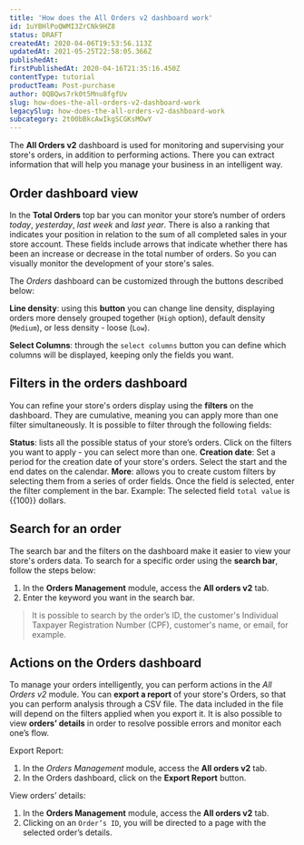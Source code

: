 ```yaml
---
title: 'How does the All Orders v2 dashboard work'
id: 1uYBHlPoQWMI3ZrCNk9HZ8
status: DRAFT
createdAt: 2020-04-06T19:53:56.113Z
updatedAt: 2021-05-25T22:58:05.366Z
publishedAt: 
firstPublishedAt: 2020-04-16T21:35:16.450Z
contentType: tutorial
productTeam: Post-purchase
author: 0QBQws7rk0t5Mnu8fgfUv
slug: how-does-the-all-orders-v2-dashboard-work
legacySlug: how-does-the-all-orders-v2-dashboard-work
subcategory: 2t00bBkcAwIkgSCGKsMOwY
---
```


The **All Orders v2** dashboard is used for monitoring and supervising your store's orders, in addition to performing actions. There you can extract information that will help you manage your business in an intelligent way.


## Order dashboard view

In the **Total Orders** top bar you can monitor your store’s number of orders *today*, *yesterday*, *last week* and *last year*. There is also a ranking that indicates your position in relation to the sum of all completed sales in your store account. These fields include arrows that indicate whether there has been an increase or decrease in the total number of orders. So you can visually monitor the development of your store's sales.

The *Orders* dashboard can be customized through the buttons described below:

**Line density**: using this **button** you can change line density, displaying orders more densely grouped together (`High` option), default density (`Medium`), or less density - loose (`Low`).

**Select Columns**: through the `select columns` button you can define which columns will be displayed, keeping only the fields you want.

## Filters in the orders dashboard

You can refine your store's orders display using the **filters** on the dashboard. They are cumulative, meaning you can apply more than one filter simultaneously. It is possible to filter through the following fields:

**Status**: lists all the possible status of your store’s orders. Click on the filters you want to apply - you can select more than one.
**Creation date**: Set a period for the creation date of your store's orders. Select the start and the end dates on the calendar.
**More**: allows you to create custom filters by selecting them from a series of order fields. Once the field is selected, enter the filter complement in the bar. Example: The selected field `total value` is {{100}} dollars.

## Search for an order

The search bar and the filters on the dashboard make it easier to view your store's orders data.
To search for a specific order using the **search bar**, follow the steps below:

1. In the **Orders Management** module, access the **All orders v2** tab.
2. Enter the keyword you want in the search bar.
  > It is possible to search by the order’s ID, the customer's Individual Taxpayer Registration Number (CPF), customer's name, or email, for example.


## Actions on the Orders dashboard

To manage your orders intelligently, you can perform actions in the *All Orders v2* module. You can **export a report** of your store's Orders, so that you can perform analysis through a CSV file. The data included in the file will depend on the filters applied when you export it. It is also possible to view **orders’ details** in order to resolve possible errors and monitor each one’s flow.


Export Report:
1. In the *Orders Management* module, access the **All orders v2** tab.
2. In the Orders dashboard, click on the **Export Report** button.


View orders’ details:
1. In the **Orders Management** module, access the **All orders v2** tab.
2. Clicking on an `Order’s ID`, you will be directed to a page with the selected order’s details.
